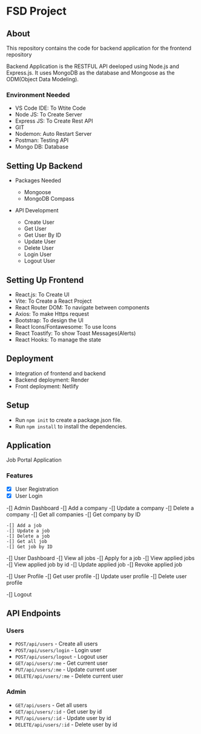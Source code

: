 # FSD Project

## About

This repository contains the code for backend application for the frontend repository

Backend Application is the RESTFUL API deeloped using Node.js and Express.js. It uses MongoDB as the database and Mongoose as the ODM(Object Data Modeling). 

### Environment Needed
- VS Code IDE: To Wtite Code
- Node JS: To Create Server
- Express JS: To Create Rest API
- GIT
- Nodemon: Auto Restart Server
- Postman: Testing API
- Mongo DB: Database

## Setting Up Backend
- Packages Needed
    - Mongoose
    - MongoDB Compass

- API Development
    - Create User
    - Get User
    - Get User By ID
    - Update User
    - Delete User
    - Login User
    - Logout User

## Setting Up Frontend
- React.js: To Create UI
- Vite: To Create a React Project
- React Router DOM: To navigate between components
- Axios: To make Https request
- Bootstrap: To design the UI
- React Icons/Fontawesome: To use Icons
- React Toastify: To show Toast Messages(Alerts)
- React Hooks: To manage the state

## Deployment
- Integration of frontend and backend
- Backend deployment: Render
- Front deployment: Netlify

## Setup
- Run `npm init` to create a package.json file.
- Run `npm install` to install the dependencies.

## Application

Job Portal Application

### Features

-[x] User Registration
-[x] User Login

-[] Admin Dashboard
    -[] Add a company
    -[] Update a company
    -[] Delete a company
    -[] Get all companies
    -[] Get company by ID

    -[] Add a job
    -[] Update a job
    -[] Delete a job
    -[] Get all job
    -[] Get job by ID

-[] User Dashboard
    -[] View all jobs
    -[] Apply for a job
    -[] View applied jobs
    -[] View applied job by id
    -[] Update applied job
    -[] Revoke applied job

-[] User Profile
    -[] Get user profile
    -[] Update user profile
    -[] Delete user profile

-[] Logout


## API Endpoints

### Users

- `POST/api/users` - Create all users
- `POST/api/users/login` - Login user
- `POST/api/users/logout` - Logout user
- `GET/api/users/:me` - Get current user
- `PUT/api/users/:me` - Update current user
- `DELETE/api/users/:me` - Delete current user

### Admin
- `GET/api/users` - Get all users
- `GET/api/users/:id` - Get user by id
- `PUT/api/users/:id` - Update user by id
- `DELETE/api/users/:id` - Delete user by id






